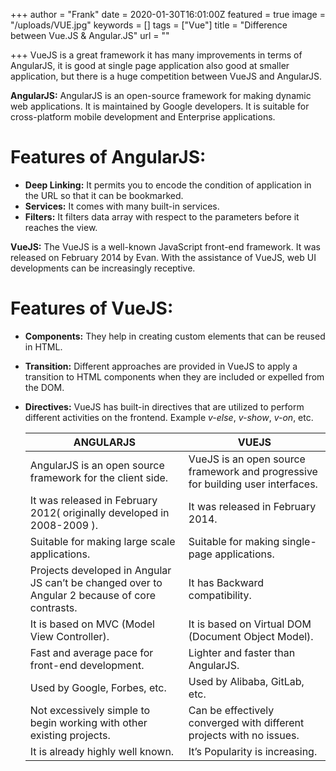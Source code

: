 +++
author = "Frank"
date = 2020-01-30T16:01:00Z
featured = true
image = "/uploads/VUE.jpg"
keywords = []
tags = ["Vue"]
title = "Difference between Vue.JS & Angular.JS"
url = ""

+++
VueJS is a great framework it has many improvements in terms of AngularJS, it is good at single page application also good at smaller application, but there is a huge competition between VueJS and AngularJS.

<!--more-->

**AngularJS:** AngularJS is an open-source framework for making dynamic web applications. It is maintained by Google developers. It is suitable for cross-platform mobile development and Enterprise applications.

# Features of AngularJS: 

* **Deep Linking:** It permits you to encode the condition of application in the URL so that it can be bookmarked.
* **Services:** It comes with many built-in services.
* **Filters:** It filters data array with respect to the parameters before it reaches the view.

**VueJS:** The VueJS is a well-known JavaScript front-end framework. It was released on February 2014 by Evan. With the assistance of VueJS, web UI developments can be increasingly receptive.

# Features of VueJS: 

* **Components:** They help in creating custom elements that can be reused in HTML.
* **Transition:** Different approaches are provided in VueJS to apply a transition to HTML components when they are included or expelled from the DOM.
* **Directives:** VueJS has built-in directives that are utilized to perform different activities on the frontend. Example _v-else_, _v-show_, _v-on_, etc.


  | ANGULARJS | VUEJS |
  | --- | --- |
  | AngularJS is an open source framework for the client side. | VueJS is an open source framework and progressive for building user interfaces. |
  | It was released in February 2012( originally developed in 2008-2009 ). | It was released in February 2014. |
  | Suitable for making large scale applications. | Suitable for making single-page applications. |
  | Projects developed in Angular JS can’t be changed over to Angular 2 because of core contrasts. | It has Backward compatibility. |
  | It is based on MVC (Model View Controller). | It is based on Virtual DOM (Document Object Model). |
  | Fast and average pace for front-end development. | Lighter and faster than AngularJS. |
  | Used by Google, Forbes, etc. | Used by Alibaba, GitLab, etc. |
  | Not excessively simple to begin working with other existing projects. | Can be effectively converged with different projects with no issues. |
  | It is already highly well known. | It’s Popularity is increasing. |